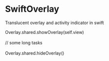 # SwiftOverlay
Translucent overlay and activity indicator in swift

Overlay.shared.showOverlay(self.view) <br><br>
// some long tasks <br><br>
Overlay.shared.hideOverlay()
